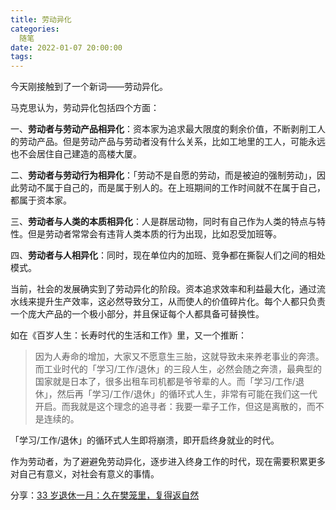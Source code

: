 ```yaml
---
title: 劳动异化
categories:
  随笔
date: 2022-01-07 20:00:00
tags:
---
```


今天刚接触到了一个新词——劳动异化。

马克思认为，劳动异化包括四个方面：

一、**劳动者与劳动产品相异化**：资本家为追求最大限度的剩余价值，不断剥削工人的劳动产品。但是劳动产品与劳动者没有什么关系，比如工地里的工人，可能永远也不会居住自己建造的高楼大厦。

二、**劳动者与劳动行为相异化**：「劳动不是自愿的劳动，而是被迫的强制劳动」，因此劳动不属于自己的，而是属于别人的。在上班期间的工作时间就不在属于自己，都属于资本家。

三、**劳动者与人类的本质相异化**：人是群居动物，同时有自己作为人类的特点与特性。但是劳动者常常会有违背人类本质的行为出现，比如忍受加班等。

四、**劳动者与人相异化**：同时，现在单位内的加班、竞争都在撕裂人们之间的相处模式。



当前，社会的发展确实到了劳动异化的阶段。资本追求效率和利益最大化，通过流水线来提升生产效率，这必然导致分工，从而使人的价值碎片化。每个人都只负责一个庞大产品的一个极小部分，并且保证每个人都具备可替换性。



如在《百岁人生：长寿时代的生活和工作》里，又一个推断：

>  因为人寿命的增加，大家又不愿意生三胎，这就导致未来养老事业的奔溃。而工业时代的「学习/工作/退休」的三段人生，必然会随之奔溃，最典型的国家就是日本了，很多出租车司机都是爷爷辈的人。而「学习/工作/退休」，然后再「学习/工作/退休」的循环式人生，非常有可能在我们这一代开启。而我就是这个理念的追寻者：我要一辈子工作，但这是离散的，而不是连续的。

「学习/工作/退休」的循环式人生即将崩溃，即开启终身就业的时代。



作为劳动者，为了避避免劳动异化，逐步进入终身工作的时代，现在需要积累更多对自己有意义，对社会有意义的事情。



分享：[33 岁退休一月：久在樊笼里，复得返自然](http://mp.weixin.qq.com/s?__biz=Mzg5ODU1NDk4Mw==&mid=2247485122&idx=1&sn=94cb0a737244e1813a0959ed3c56dc5c&chksm=c0618bcaf71602dc5ea392b01e136669c52ba0118ed078d7248a7874ecb4959ea5f6c9f96415&mpshare=1&scene=1&srcid=0107zxmguBvKv1j6lrfPz6OQ&sharer_sharetime=1641544341018&sharer_shareid=46b318dc75d07172bf0e6440a345cfff#rd)